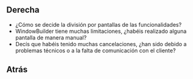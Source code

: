 ## Derecha
- ¿Cómo se decide la división por pantallas de las funcionalidades?
- WindowBuilder tiene muchas limitaciones, ¿habéis realizado alguna pantalla de manera manual?
- Decís que habéis tenido muchas cancelaciones, ¿han sido debido a problemas técnicos o a la falta de comunicación con el cliente?

## Atrás
																																																																																																																																																																																	